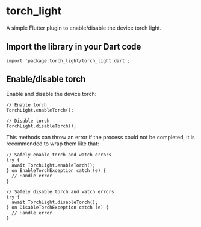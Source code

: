 # torch_light

A simple Flutter plugin to enable/disable the device torch light.

## Import the library in your Dart code

```
import 'package:torch_light/torch_light.dart';
```

## Enable/disable torch

Enable and disable the device torch:

```
// Enable torch
TorchLight.enableTorch();

// Disable torch
TorchLight.disableTorch();
```

This methods can throw an error if the process could not be completed, it is recommended to wrap them like that:

```
// Safely enable torch and watch errors
try {
  await TorchLight.enableTorch();
} on EnableTorchException catch (e) {
  // Handle error
}

// Safely disable torch and watch errors
try {
  await TorchLight.disableTorch();
} on DisableTorchException catch (e) {
  // Handle error
}
```

